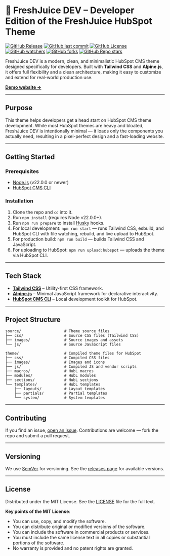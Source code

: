 # 🍹 FreshJuice DEV – Developer Edition of the FreshJuice HubSpot Theme

[![GitHub Release](https://img.shields.io/github/v/release/freshjuice-dev/freshjuice-dev-hubspot-theme)](https://github.com/freshjuice-dev/freshjuice-dev-hubspot-theme/releases)
[![GitHub last commit](https://img.shields.io/github/last-commit/freshjuice-dev/freshjuice-dev-hubspot-theme)](https://github.com/freshjuice-dev/freshjuice-dev-hubspot-theme/commits/main)
[![GitHub License](https://img.shields.io/github/license/freshjuice-dev/freshjuice-dev-hubspot-theme)](https://github.com/freshjuice-dev/freshjuice-dev-hubspot-theme/blob/main/LICENSE)
[![GitHub watchers](https://img.shields.io/github/watchers/freshjuice-dev/freshjuice-dev-hubspot-theme)](https://github.com/freshjuice-dev/freshjuice-dev-hubspot-theme/watchers)
[![GitHub forks](https://img.shields.io/github/forks/freshjuice-dev/freshjuice-dev-hubspot-theme)](https://github.com/freshjuice-dev/freshjuice-dev-hubspot-theme/network/members)
[![GitHub Repo stars](https://img.shields.io/github/stars/freshjuice-dev/freshjuice-dev-hubspot-theme)](https://github.com/freshjuice-dev/freshjuice-dev-hubspot-theme/stargazers)

FreshJuice DEV is a modern, clean, and minimalistic HubSpot CMS theme designed specifically for developers.
Built with **Tailwind CSS** and **Alpine.js**, it offers full flexibility and a clean architecture, making it easy to customize and extend for real-world production use.

[**Demo website →**](https://freshjuice.dev/developer-edition/demo/)

---

## Purpose

This theme helps developers get a head start on HubSpot CMS theme development.
While most HubSpot themes are heavy and bloated, FreshJuice DEV is intentionally minimal — it loads only the components you actually need, resulting in a pixel-perfect design and a fast-loading website.

---

## Getting Started

### Prerequisites

- [Node.js](https://nodejs.org/en/) (v22.0.0 or newer)
- [HubSpot CMS CLI](https://developers.hubspot.com/docs/cms/developer-reference/local-development-cli)

### Installation

1. Clone the repo and `cd` into it.
2. Run `npm install` (requires Node v22.0.0+).
3. Run `npm run prepare` to install [Husky](https://typicode.github.io/husky/) hooks.
4. For local development:
   `npm run start` — runs Tailwind CSS, esbuild, and HubSpot CLI with file watching, rebuild, and live upload to HubSpot.
5. For production build:
   `npm run build` — builds Tailwind CSS and JavaScript.
6. For uploading to HubSpot:
   `npm run upload:hubspot` — uploads the theme via HubSpot CLI.

---

## Tech Stack

- **[Tailwind CSS](https://tailwindcss.com/)** – Utility-first CSS framework.
- **[Alpine.js](https://alpinejs.dev/)** – Minimal JavaScript framework for declarative interactivity.
- **[HubSpot CMS CLI](https://developers.hubspot.com/docs/cms/developer-reference/local-development-cli)** – Local development toolkit for HubSpot.

---

## Project Structure

```plaintext
source/                   # Theme source files
├── css/                  # Source CSS files (Tailwind CSS)
├── images/               # Source images and assets
└── js/                   # Source JavaScript files

theme/                    # Compiled theme files for HubSpot
├── css/                  # Compiled CSS files
├── images/               # Images and icons
├── js/                   # Compiled JS and vendor scripts
├── macros/               # HubL macros
├── modules/              # HubL modules
├── sections/             # HubL sections
└── templates/            # HubL templates
    ├── layouts/          # Layout templates
    ├── partials/         # Partial templates
    └── system/           # System templates
```

---

## Contributing

If you find an issue, [open an issue](https://github.com/freshjuice-dev/freshjuice-dev-hubspot-theme/issues).
Contributions are welcome — fork the repo and submit a pull request.

---

## Versioning

We use [SemVer](http://semver.org/) for versioning.
See the [releases page](https://github.com/freshjuice-dev/freshjuice-dev-hubspot-theme/releases) for available versions.

---

## License

Distributed under the MIT License. See the [LICENSE](./LICENSE) file for the full text.

**Key points of the MIT License**:
- You can use, copy, and modify the software.
- You can distribute original or modified versions of the software.
- You can include the software in commercial products or services.
- You must include the same license text in all copies or substantial portions of the software.
- No warranty is provided and no patent rights are granted.
